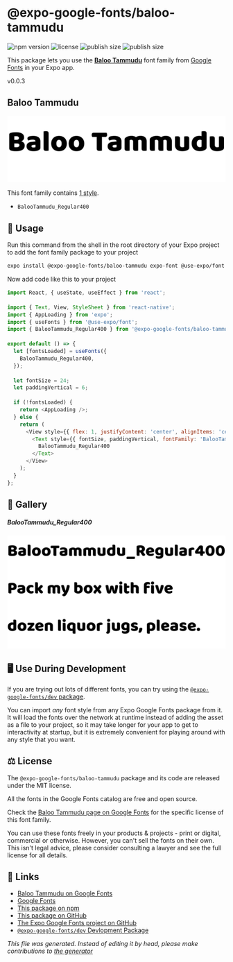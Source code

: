 # @expo-google-fonts/baloo-tammudu

![npm version](https://flat.badgen.net/npm/v/@expo-google-fonts/baloo-tammudu)
![license](https://flat.badgen.net/github/license/expo/google-fonts)
![publish size](https://flat.badgen.net/packagephobia/install/@expo-google-fonts/baloo-tammudu)
![publish size](https://flat.badgen.net/packagephobia/publish/@expo-google-fonts/baloo-tammudu)

This package lets you use the [**Baloo Tammudu**](https://fonts.google.com/specimen/Baloo+Tammudu) font family from [Google Fonts](https://fonts.google.com/) in your Expo app.

v0.0.3

## Baloo Tammudu

![Baloo Tammudu](./font-family.png)

This font family contains [1 style](#gallery).

- `BalooTammudu_Regular400`

## 🔡 Usage

Run this command from the shell in the root directory of your Expo project to add the font family package to your project
```sh
expo install @expo-google-fonts/baloo-tammudu expo-font @use-expo/font
```

Now add code like this to your project
```js
import React, { useState, useEffect } from 'react';

import { Text, View, StyleSheet } from 'react-native';
import { AppLoading } from 'expo';
import { useFonts } from '@use-expo/font';
import { BalooTammudu_Regular400 } from '@expo-google-fonts/baloo-tammudu';

export default () => {
  let [fontsLoaded] = useFonts({
    BalooTammudu_Regular400,
  });

  let fontSize = 24;
  let paddingVertical = 6;

  if (!fontsLoaded) {
    return <AppLoading />;
  } else {
    return (
      <View style={{ flex: 1, justifyContent: 'center', alignItems: 'center' }}>
        <Text style={{ fontSize, paddingVertical, fontFamily: 'BalooTammudu_Regular400' }}>
          BalooTammudu_Regular400
        </Text>
      </View>
    );
  }
};

```

## 📖 Gallery

##### BalooTammudu_Regular400
![BalooTammudu_Regular400](./7bc7db26ac47d3561769f8cb3dfb93afd2767965efbd2770a77f8ffb33c5a013.ttf.png)


## 🖥️ Use During Development

If you are trying out lots of different fonts, you can try using the [`@expo-google-fonts/dev` package](https://github.com/expo/google-fonts/tree/master/font-packages/dev#readme).

You can import *any* font style from any Expo Google Fonts package from it. It will load the fonts
over the network at runtime instead of adding the asset as a file to your project, so it may take longer
for your app to get to interactivity at startup, but it is extremely convenient
for playing around with any style that you want.

## ⚖️ License

The `@expo-google-fonts/baloo-tammudu` package and its code are released under the MIT license.

All the fonts in the Google Fonts catalog are free and open source.

Check the [Baloo Tammudu page on Google Fonts](https://fonts.google.com/specimen/Baloo+Tammudu) for the specific license of this font family.

You can use these fonts freely in your products & projects - print or digital, commercial or otherwise. However, you can't sell the fonts on their own. This isn't legal advice, please consider consulting a lawyer and see the full license for all details.

## 🔗 Links

- [Baloo Tammudu on Google Fonts](https://fonts.google.com/specimen/Baloo+Tammudu)
- [Google Fonts](https://fonts.google.com/)
- [This package on npm](https://www.npmjs.com/package/@expo-google-fonts/baloo-tammudu)
- [This package on GitHub](https://github.com/expo/google-fonts/tree/master/font-packages/baloo-tammudu)
- [The Expo Google Fonts project on GitHub](https://github.com/expo/google-fonts)
- [`@expo-google-fonts/dev` Devlopment Package](https://github.com/expo/google-fonts/tree/master/font-packages/dev)


*This file was generated. Instead of editing it by head, please make contributions to [the generator](https://github.com/expo/google-fonts/tree/master/packages/generator)*
